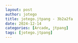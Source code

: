 ```yaml
---
layout: post
author: jotego
title: jotego.jtpang - 3b2a2fa
date: 2024-12-14
categories: [Arcade, jtpang]
tags: [jotego.jtpang]
---
```


